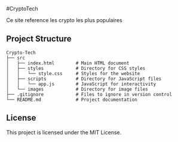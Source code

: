 #CryptoTech

Ce site reference les crypto les plus populaires

## Project Structure

```
Crypto-Tech
├── src
│   ├── index.html        # Main HTML document
│   ├── styles            # Directory for CSS styles
│   │   └── style.css     # Styles for the website
│   ├── scripts           # Directory for JavaScript files
│   │   └── app.js        # JavaScript for interactivity
│   └── images            # Directory for image files
├── .gitignore            # Files to ignore in version control
└── README.md             # Project documentation
```

## License

This project is licensed under the MIT License.
